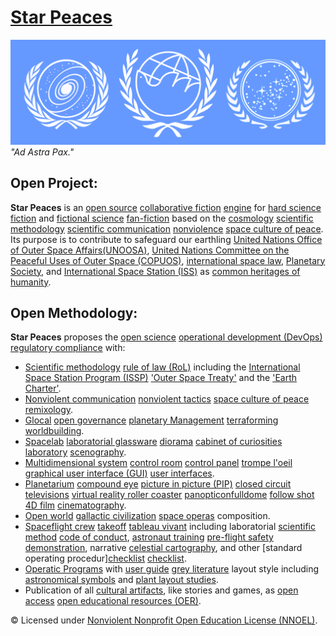 # [Star Peaces](https://operarioribeiro.github.com/StarPeaces)
![image](https://github.com/operarioribeiro/StarPeaces/blob/main/Star%20Peaces.png)
_"Ad Astra Pax."_

## Open Project:

**Star Peaces** is an [open source](https://en.wikipedia.org/wiki/Open_source) [collaborative fiction](https://en.wikipedia.org/wiki/Collaborative_fiction) [engine](https://en.wikipedia.org/wiki/Game_engine) for [hard science fiction](https://en.wikipedia.org/wiki/Hard_science_fiction) and [fictional science](https://academic.oup.com/minnesota-scholarship-online/book/19920/chapter-abstract/178827813) [fan-fiction](https://en.wikipedia.org/wiki/Fan_fiction) based on the [cosmology](https://en.wikipedia.org/wiki/Cosmology) [scientific methodology](https://en.wikipedia.org/wiki/Scientific_method) [scientific communication](https://en.wikipedia.org/wiki/Scientific_communication) [nonviolence](https://en.wikipedia.org/wiki/Nonviolence) [space culture of peace](https://en.wikipedia.org/wiki/Culture_of_Peace). Its purpose is to contribute to safeguard our earthling [United Nations Office of Outer Space Affairs(UNOOSA)](https://en.wikipedia.org/wiki/United_Nations_Office_for_Outer_Space_Affairs), [United Nations Committee on the Peaceful Uses of Outer Space (COPUOS)](https://en.wikipedia.org/wiki/United_Nations_Committee_on_the_Peaceful_Uses_of_Outer_Space),  [international space law](https://en.wikipedia.org/wiki/Space_law), [Planetary Society](https://en.wikipedia.org/wiki/The_Planetary_Society), and [International Space Station (ISS)](https://en.wikipedia.org/wiki/International_Space_Station) as [common heritages of humanity](https://en.wikipedia.org/wiki/Common_heritage_of_humanity).

## Open Methodology:

**Star Peaces** proposes the [open science](https://en.wikipedia.org/wiki/Open_science) [operational development (DevOps)](https://en.wikipedia.org/wiki/DevOps) [regulatory compliance](https://en.wikipedia.org/wiki/Regulatory_compliance) with:

- [Scientific methodology](https://en.wikipedia.org/wiki/Scientific_method) [rule of law (RoL)](https://en.wikipedia.org/wiki/Rule_of_law) including the [International Space Station Program (ISSP)](https://en.wikipedia.org/wiki/International_Space_Station) ['Outer Space Treaty'](https://unoosa.org/oosa/en/ourwork/spacelaw/treaties/introouterspacetreaty.html) and the ['Earth Charter'](https://earthcharter.org).
- [Nonviolent communication](https://en.wikipedia.org/wiki/Nonviolent_communication) [nonviolent tactics](https://tactics.nonviolenceinternational.net) [space culture of peace](https://en.wikipedia.org/wiki/Culture_of_Peace) [remixology](https://en.wikipedia.org/wiki/Remix_culture).
- [Glocal](https://en.wikipedia.org/wiki/Glocalization) [open governance](https://en.wikipedia.org/wiki/Open-source_governance) [planetary Management](https://en.wikipedia.org/wiki/Planetary_management) [terraforming](https://en.wikipedia.org/wiki/Terraforming) [worldbuilding](https://en.wikipedia.org/wiki/Worldbuilding).
- [Spacelab](https://en.wikipedia.org/wiki/Spacelab) [laboratorial glassware](https://en.wikipedia.org/wiki/Laboratory_glassware)  [diorama](https://en.wikipedia.org/wiki/Diorama) [cabinet of curiosities](https://en.wikipedia.org/wiki/Cabinet_of_curiosities) [laboratory](https://en.wikipedia.org/wiki/Laboratory) [scenography](https://en.wikipedia.org/wiki/Scenography).
- [Multidimensional system](https://en.wikipedia.org/wiki/Multidimensional_system) [control room](https://en.wikipedia.org/wiki/Control_room) [control panel](https://en.wikipedia.org/wiki/Control_panel_(engineering)) [trompe l'oeil](https://en.wikipedia.org/wiki/Trompe-l%27%C5%93il) [graphical user interface (GUI)](https://en.wikipedia.org/wiki/Graphical_user_interface) [user interfaces](https://en.wikipedia.org/wiki/User_interface).
- [Planetarium](https://en.wikipedia.org/wiki/Planetarium) [compound eye](https://en.wikipedia.org/wiki/Compound_eye) [picture in picture (PIP)](https://en.wikipedia.org/wiki/Picture-in-picture) [closed circuit televisions](https://en.wikipedia.org/wiki/Closed-circuit_television) [virtual reality roller coaster](https://en.wikipedia.org/wiki/Virtual_reality_roller_coaster) [panopticon](https://en.wikipedia.org/wiki/Panopticon)[fulldome](https://en.wikipedia.org/wiki/Fulldome) [follow shot](https://en.wikipedia.org/wiki/Follow_shot) [4D film](https://en.wikipedia.org/wiki/4D_film) [cinematography](https://en.wikipedia.org/wiki/Cinematography).
- [Open world](https://en.wikipedia.org/wiki/Open_world) [gallactic civilization](https://en.wikipedia.org/wiki/Gallactic_civilization) [space operas](https://en.wikipedia.org/wiki/Space_opera) composition.
- [Spaceflight crew](https://en.wikipedia.org/wiki/Human_spaceflight) [takeoff](https://en.wikipedia.org/wiki/Takeoff) [tableau vivant](https://en.wikipedia.org/wiki/Tableau_vivant) including laboratorial [scientific method](https://en.wikipedia.org/wiki/Scientific_method) [code of conduct](https://en.wikipedia.org/wiki/Code_of_conduct), [astronaut training](https://en.wikipedia.org/wiki/Astronaut_training) [pre-flight safety demonstration](https://en.wikipedia.org/wiki/Pre-flight_safety_demonstration), narrative [celestial cartography](https://en.wikipedia.org/wiki/Celestial_cartography), and other [standard operating procedur][checklist](https://en.wikipedia.org/wiki/Standard_operating_procedure) [checklist](https://en.wikipedia.org/wiki/Checklist).
- [Operatic Programs](https://en.wikipedia.org/wiki/Concert_program) with [user guide](https://en.wikipedia.org/wiki/User_guide) [grey literature](https://en.wikipedia.org/wiki/Grey_literature) layout style including [astronomical symbols](https://en.wikipedia.org/wiki/Astronomical_symbols
) and [plant layout studies](https://en.wikipedia.org/wiki/Plant_layout_study).
- Publication of all [cultural artifacts](https://en.wikipedia.org/wiki/Cultural_artifact), like stories and games, as [open access](https://en.wikipedia.org/wiki/Open_access) [open educational resources (OER)](https://en.wikipedia.org/wiki/Open_educational_resources).

© Licensed under [Nonviolent Nonprofit Open Education License (NNOEL)](https://dx.doi.org/10.17504/protocols.io.bp2l6zkbzgqe/v1).
